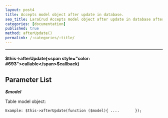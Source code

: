 ```yaml
---
layout: post4
title: Accepts model object after update in database.
seo_title: LaraCrud Accepts model object after update in database afterUpdate()
categories: [documentation]
published: true
method: afterUpdate()
permalink: /:categories/:title/
---
```


---

#### $this->afterUpdate(<span style="color: #693">callable</span>$callback)

## Parameter List

***$model***

Table model object:

`
Example:
$this->afterUpdate(function ($model){
 ....      
});
`

